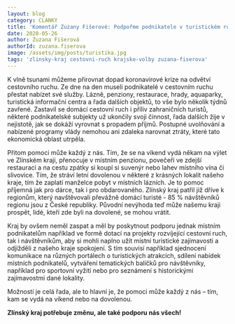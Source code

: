 ```yaml
---
layout: blog
category: CLANKY
title: 'Komentář Zuzany Fišerové: Podpořme podnikatele v turistickém ruchu ve Zlínském kraji – dobrý skutek, který může udělat každý z nás!'
date: 2020-05-26
author: Zuzana Fišerová
authorId: zuzana.fiserova
image: /assets/img/posts/turistika.jpg
tags: 'zlinsky-kraj cestovni-ruch krajske-volby zuzana-fiserova'
---
```

K vlně tsunami můžeme přirovnat dopad koronavirové krize na odvětví cestovního ruchu. Ze dne na den museli podnikatelé v cestovním ruchu přestat nabízet své služby. Lázně, penziony, restaurace, hrady, aquaparky, turistická informační centra a řada dalších objektů, to vše bylo několik týdnů zavřené. Zastavil se domácí cestovní ruch i příliv zahraničních turistů, některé podnikatelské subjekty už ukončily svoji činnost, řada dalších žije v nejistotě, jak se dokáží vyrovnat s propadem příjmů. Postupné uvolňování a nabízené programy vlády nemohou ani zdaleka narovnat ztráty, které tato ekonomická oblast utrpěla. 

Přitom pomoci může každý z nás. Tím, že se na víkend vydá někam na výlet ve Zlínském kraji, přenocuje v místním penzionu, povečeří ve zdejší restauraci a na cestu zpátky si koupí si suvenýr nebo lahev místního vína či slivovice. Tím, že stráví letní dovolenou v některé z krásných lokalit našeho kraje, tím že zaplatí manželce pobyt v místních lázních. Je to pomoc příjemná jak pro dárce, tak i pro obdarovaného.  Zlínský kraj patřil již dříve k regionům, který navštěvovali převážně domácí turisté - 85 % návštěvníků regionu jsou z České republiky. Původní nevýhoda teď může našemu kraji prospět, lidé, kteří zde byli na dovolené, se mohou vrátit. 

Kraj by ovšem neměl zaspat a měl by poskytnout podporu jednak místním podnikatelům například ve formě dotací na projekty rozvíjející cestovní ruch, tak i návštěvníkům, aby si mohli naplno užít místní turistické zajímavosti a odjížděli z našeho kraje spokojení. S tím souvisí například sjednocení komunikace na různých portálech o turistických atrakcích, sdílení nabídek místních podnikatelů, vytváření tematických balíčků pro návštěvníky, například pro sportovní vyžití nebo pro seznámení s historickými zajímavostmi dané lokality. 

Možností je celá řada, ale to hlavní je, že pomoci může každý z nás – tím, kam se vydá na víkend nebo na dovolenou. 

**Zlínský kraj potřebuje změnu, ale také podporu nás všech!** 
